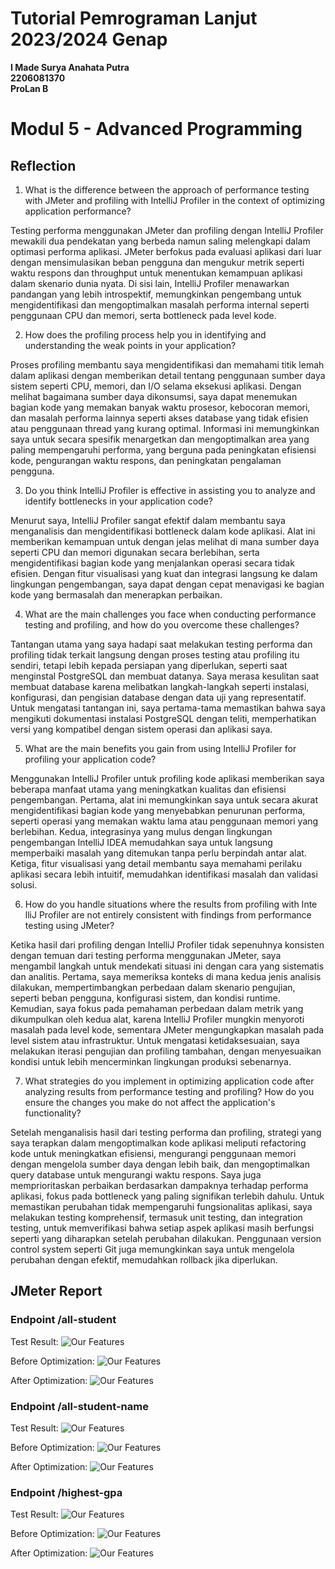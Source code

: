 # **Tutorial Pemrograman Lanjut 2023/2024 Genap**
**I Made Surya Anahata Putra**<br/>
**2206081370**<br/>
**ProLan B**<br/>

# **Modul 5 - Advanced Programming**

## Reflection

1. What is the difference between the approach of performance testing with JMeter and profiling with IntelliJ Profiler in the context of optimizing application performance?

Testing performa menggunakan JMeter dan profiling dengan IntelliJ Profiler mewakili dua pendekatan yang berbeda namun saling melengkapi dalam optimasi performa aplikasi. JMeter berfokus pada evaluasi aplikasi dari luar dengan mensimulasikan beban pengguna dan mengukur metrik seperti waktu respons dan throughput untuk menentukan kemampuan aplikasi dalam skenario dunia nyata. Di sisi lain, IntelliJ Profiler menawarkan pandangan yang lebih introspektif, memungkinkan pengembang untuk mengidentifikasi dan mengoptimalkan masalah performa internal seperti penggunaan CPU dan memori, serta bottleneck pada level kode.

2. How does the profiling process help you in identifying and understanding the weak points in your application?

Proses profiling membantu saya mengidentifikasi dan memahami titik lemah dalam aplikasi dengan memberikan detail tentang penggunaan sumber daya sistem seperti CPU, memori, dan I/O selama eksekusi aplikasi. Dengan melihat bagaimana sumber daya dikonsumsi, saya dapat menemukan bagian kode yang memakan banyak waktu prosesor, kebocoran memori, dan masalah performa lainnya seperti akses database yang tidak efisien atau penggunaan thread yang kurang optimal. Informasi ini memungkinkan saya untuk secara spesifik menargetkan dan mengoptimalkan area yang paling mempengaruhi performa, yang berguna pada peningkatan efisiensi kode, pengurangan waktu respons, dan peningkatan pengalaman pengguna. 

3. Do you think IntelliJ Profiler is effective in assisting you to analyze and identify bottlenecks in your application code?

Menurut saya, IntelliJ Profiler sangat efektif dalam membantu saya menganalisis dan mengidentifikasi bottleneck dalam kode aplikasi. Alat ini memberikan kemampuan untuk dengan jelas melihat di mana sumber daya seperti CPU dan memori digunakan secara berlebihan, serta mengidentifikasi bagian kode yang menjalankan operasi secara tidak efisien. Dengan fitur visualisasi yang kuat dan integrasi langsung ke dalam lingkungan pengembangan, saya dapat dengan cepat menavigasi ke bagian kode yang bermasalah dan menerapkan perbaikan. 

4. What are the main challenges you face when conducting performance testing and profiling, and how do you overcome these challenges?

Tantangan utama yang saya hadapi saat melakukan testing performa dan profiling tidak terkait langsung dengan proses testing atau profiling itu sendiri, tetapi lebih kepada persiapan yang diperlukan, seperti saat menginstal PostgreSQL dan membuat datanya. Saya merasa kesulitan saat membuat database karena melibatkan langkah-langkah seperti instalasi, konfigurasi, dan pengisian database dengan data uji yang representatif. Untuk mengatasi tantangan ini, saya pertama-tama memastikan bahwa saya mengikuti dokumentasi instalasi PostgreSQL dengan teliti, memperhatikan versi yang kompatibel dengan sistem operasi dan aplikasi saya. 

5. What are the main benefits you gain from using IntelliJ Profiler for profiling your application code?

Menggunakan IntelliJ Profiler untuk profiling kode aplikasi memberikan saya beberapa manfaat utama yang meningkatkan kualitas dan efisiensi pengembangan. Pertama, alat ini memungkinkan saya untuk secara akurat mengidentifikasi bagian kode yang menyebabkan penurunan performa, seperti operasi yang memakan waktu lama atau penggunaan memori yang berlebihan. Kedua, integrasinya yang mulus dengan lingkungan pengembangan IntelliJ IDEA memudahkan saya untuk langsung memperbaiki masalah yang ditemukan tanpa perlu berpindah antar alat. Ketiga, fitur visualisasi yang detail membantu saya memahami perilaku aplikasi secara lebih intuitif, memudahkan identifikasi masalah dan validasi solusi.

6. How do you handle situations where the results from profiling with Inte	lliJ Profiler are not entirely consistent with findings from performance testing using JMeter?

Ketika hasil dari profiling dengan IntelliJ Profiler tidak sepenuhnya konsisten dengan temuan dari testing performa menggunakan JMeter, saya mengambil langkah untuk mendekati situasi ini dengan cara yang sistematis dan analitis. Pertama, saya memeriksa konteks di mana kedua jenis analisis dilakukan, mempertimbangkan perbedaan dalam skenario pengujian, seperti beban pengguna, konfigurasi sistem, dan kondisi runtime. Kemudian, saya fokus pada pemahaman perbedaan dalam metrik yang dikumpulkan oleh kedua alat, karena IntelliJ Profiler mungkin menyoroti masalah pada level kode, sementara JMeter mengungkapkan masalah pada level sistem atau infrastruktur. Untuk mengatasi ketidaksesuaian, saya melakukan iterasi pengujian dan profiling tambahan, dengan menyesuaikan kondisi untuk lebih mencerminkan lingkungan produksi sebenarnya. 

7. What strategies do you implement in optimizing application code after analyzing results from performance testing and profiling? How do you ensure the changes you make do not affect the application's functionality?

Setelah menganalisis hasil dari testing performa dan profiling, strategi yang saya terapkan dalam mengoptimalkan kode aplikasi meliputi refactoring kode untuk meningkatkan efisiensi, mengurangi penggunaan memori dengan mengelola sumber daya dengan lebih baik, dan mengoptimalkan query database untuk mengurangi waktu respons. Saya juga memprioritaskan perbaikan berdasarkan dampaknya terhadap performa aplikasi, fokus pada bottleneck yang paling signifikan terlebih dahulu. Untuk memastikan perubahan tidak mempengaruhi fungsionalitas aplikasi, saya melakukan testing komprehensif, termasuk unit testing, dan integration testing, untuk memverifikasi bahwa setiap aspek aplikasi masih berfungsi seperti yang diharapkan setelah perubahan dilakukan. Penggunaan version control system seperti Git juga memungkinkan saya untuk mengelola perubahan dengan efektif, memudahkan rollback jika diperlukan. 

## JMeter Report

### Endpoint /all-student
Test Result:
![Our Features](https://cdn.discordapp.com/attachments/1037716635227799613/1217272814097137804/image.png?ex=66036ca6&is=65f0f7a6&hm=79dc7fb16dad0fc30e82cae87a0a1f6b52c17b71c3e17385b5d71161cec83cba&)

Before Optimization:
![Our Features](https://cdn.discordapp.com/attachments/1037716635227799613/1217273903127203871/image.png?ex=66036daa&is=65f0f8aa&hm=54f818bac6d3e45f8932803048b2912817528be92687e1e8fe348ccca0b7e52f&)

After Optimization:
![Our Features](https://cdn.discordapp.com/attachments/1037716635227799613/1217274197181468732/image.png?ex=66036df0&is=65f0f8f0&hm=bea99c47ed573851897c7c67693dbd64595dd4c7ae22eb504e46d1754c6301d6&)

### Endpoint /all-student-name
Test Result:
![Our Features](https://cdn.discordapp.com/attachments/1037716635227799613/1217274399976198164/image.png?ex=66036e20&is=65f0f920&hm=1e920684cb529e6f186a4637a22d91409980e26bc0462a1f9d55efd29b5b306b&)

Before Optimization:
![Our Features](https://cdn.discordapp.com/attachments/1037716635227799613/1217273676224008242/image.png?ex=66036d74&is=65f0f874&hm=10ea82c2f15c9e6bf8623ef37c212997000a49b6c0876492fa189769aebc06db&)

After Optimization:
![Our Features](https://cdn.discordapp.com/attachments/1037716635227799613/1217274987891654766/image.png?ex=66036eac&is=65f0f9ac&hm=e063788c87f1641503895e7dfde22946f54c37d020be351c967518ce1b5f6159&)

### Endpoint /highest-gpa
Test Result:
![Our Features](https://cdn.discordapp.com/attachments/1037716635227799613/1217274685193195642/image.png?ex=66036e64&is=65f0f964&hm=676fb3051112f99be7d6ccebcff0c3229dc915cc1fd1f45899fe5d0f5ec00951&)

Before Optimization:
![Our Features](https://cdn.discordapp.com/attachments/1037716635227799613/1217274650778665041/image.png?ex=66036e5c&is=65f0f95c&hm=ddb78f4ee8b2be97c0fd18b9a9dc95e4b2815fd3c18cf245592a34a6ab94a88e&)

After Optimization:
![Our Features](https://cdn.discordapp.com/attachments/1037716635227799613/1217275036877197333/image.png?ex=66036eb8&is=65f0f9b8&hm=981134f0fdf4df6ab2535bfc783b165c5cd46f27a304f75a6b6151b3f98946e6&)